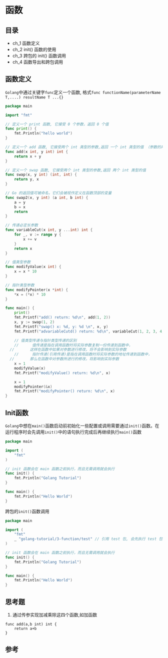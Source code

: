 # 函数



## 目录

- ch_1 函数定义
- ch_2 init() 函数的使用
- ch_3 跨包的 init() 函数调用
- ch_4 函数导出和跨包调用



## 函数定义

`Golang`中通过关键字`func`定义一个函数, 格式`func functionName(parameterName T,....) resultName T ...{}`

```go
package main

import "fmt"

// 定义一个 print 函数, 它接受 0 个参数，返回 0 个值
func print() {
	fmt.Println("hello world")
}

// 定义一个 add 函数, 它接受两个 int 类型的参数,返回 一个 int 类型的值 （参数的声明请看下一章）
func add(x int, y int) int {
	return x + y
}

// 定义一个 swap 函数, 它接受两个 int 类型的参数,返回 两个 int 类型的值
func swap(x, y int) (int, int) {
	return y, x
}

// Go 的返回值可被命名，它们会被视作定义在函数顶部的变量
func swap2(x, y int) (a int, b int) {
	a = y
	b = x
	return
}

// 传递必定长参数
func variableCut(x int, y ...int) int {
	for _, v := range y {
		x += v
	}
	return x
}

// 值类型参数
func modifyValue(x int) {
	x = x * 10
}

// 指针类型参数
func modifyPointer(x *int) {
	*x = (*x) * 10
}

func main() {
	print()
	fmt.Printf("add() return: %d\n", add(1, 2))
	x, y := swap(1, 2)
	fmt.Printf("swap() x: %d, y: %d \n", x, y)
	fmt.Printf("advariableCutd() return: %d\n", variableCut(1, 2, 3, 4, 5))

	// 值类型传递与指针类型传递的区别
	//		值传递是指在调用函数时将实际参数复制一份传递到函数中，
  //       这样在函数中如果对参数进行修改，将不会影响到实际参数
	//		指针传递(引用传递)是指在调用函数时将实际参数的地址传递到函数中，
  //       那么在函数中对参数所进行的修改，将影响到实际参数
	x = 1
	modifyValue(x)
	fmt.Printf("modifyValue() return: %d\n", x)

	x = 1
	modifyPointer(&x)
	fmt.Printf("modifyPointer() return: %d\n", x)
}
```

## Init函数

`Golang`中想在`main()`函数启动前初始化一些配置或调用需要通过`init()`函数。在运行程序时会先调用`init()`中的语句执行完成后再继续执行`main()`函数

```go
package main

import (
	"fmt"
)

// init 函数会在 main 函数之前执行，而且无需调用就会执行
func init() {
	fmt.Println("Golang Tutorial")
}

func main() {
	fmt.Println("Hello World")
}
```

跨包的`init()`函数调用

```go
package main

import (
	"fmt"
	_ "golang-tutorial/3-function/test" // 引用 test 包, 会先执行 test 包的init函数
)

// init 函数会在 main 函数之前执行，而且无需调用就会执行
func init() {
	fmt.Println("Golang Tutorial")
}

func main() {
	fmt.Println("Hello World")
}
```



## 思考题

1. 通过传参实现加减乘除这四个函数,如加函数
```golang
func add(a,b int) int {
	return a+b
}
```

## 参考

